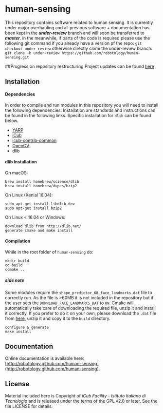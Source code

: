 # human-sensing
This repository contains software related to human sensing.
It is currently under major overhauling and all previous software + documentation has been kept in the ***under-review*** branch and will soon be transferred to ***master***. in the meanwhile, if parts of the code is required please use the following git command if you already have a version pf the repo: ```git checkout under-review``` otherwise directly clone the under-review branch: ```git clone -b under-review https://github.com/robotology/human-sensing.git```

##Progress on repository restructuring
Project updates can be found [here](https://github.com/robotology/human-sensing/projects/1)

## Installation

#### Dependencies
In order to compile and run modules in this repository you will need to install the following dependencies.
Installation are standards and instructions can be found in the following links. Specific installation for ```dlib``` can be found below.
- [YARP](https://github.com/robotology/yarp)
- [iCub](https://github.com/robotology/icub-main)
- [icub-contrib-common](https://github.com/robotology/icub-contrib-common)
- [OpenCV](http://opencv.org/downloads.html)
-  dlib

#### dlib Installation
On macOS:

    brew install homebrew/science/dlib
    brew install homebrew/dupes/bzip2

On Linux (Xenial 16.04):

    sudo apt-get install libdlib-dev
    sudo apt-get install bzip2

On Linux < 16.04 or Windows:

    download dlib from http://dlib.net/
    generate cmake and make install

#### Compilation

While in the root folder of ```human-sensing``` do:

    mkdir build
    cd build
    ccmake ..

##### side note
Some modules require the ```shape_predictor_68_face_landmarks.dat``` file to correctly run.
As the file is >60MB it is not included in the repository but if the user sets the ```DOWNLOAD_FACE_LANDMARKS_DAT``` to ```ON```.
Cmake will automatically take care of downloading the required file, unzip it and install it correctly.
If you prefer to do it on your own, please download the ```.dat``` file from [here](http://dlib.net/files/shape_predictor_68_face_landmarks.dat.bz2), unzip it and copy it to the ```build``` directory.

    configure & generate
    make install

## Documentation
Online documentation is available here: [http://robotology.github.com/human-sensing](http://robotology.github.com/human-sensing).

## License

Material included here is Copyright of _iCub Facility - Istituto Italiano di Tecnologia_ and is released under the terms of the GPL v2.0 or later. See the file LICENSE for details.
